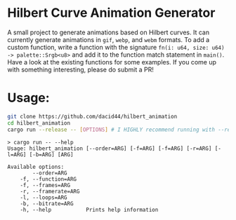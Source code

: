 # Hilbert Curve Animation Generator
A small project to generate animations based on Hilbert curves. It can currently generate animations in `gif`, `webp`, and `webm` formats. To add a custom function, write a function with the signature `fn(i: u64, size: u64) -> palette::Srgb<u8>` and add it to the function match statement in `main()`. Have a look at the existing functions for some examples. If you come up with something interesting, please do submit a PR!

# Usage:
```bash
git clone https://github.com/dacid44/hilbert_animation
cd hilbert_animation
cargo run --release -- [OPTIONS] # I HIGHLY recommend running with --release!
```

```
> cargo run -- --help
Usage: hilbert_animation [--order=ARG] [-f=ARG] [-f=ARG] [-r=ARG] [-l=ARG] [-b=ARG] [ARG]

Available options:
        --order=ARG
    -f, --function=ARG
    -f, --frames=ARG
    -r, --framerate=ARG
    -l, --loops=ARG
    -b, --bitrate=ARG
    -h, --help           Prints help information
```

